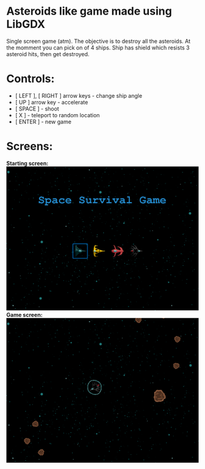 # Asteroids like game made using LibGDX
Single screen game (atm). The objective is to destroy all the asteroids.
At the momment you can pick on of 4 ships.
Ship has shield which resists 3 asteroid hits, then get destroyed.

# Controls:
- [ LEFT ], [ RIGHT ] arrow keys - change ship angle
- [ UP ] arrow key - accelerate
- [ SPACE ] - shoot
- [ X ] - teleport to random location
- [ ENTER ] - new game

# Screens:
**Starting screen:**
![Starting screen](https://github.com/boonkk/SpaceSurvivalGame/blob/master/presentationimages/startscreen.PNG)
**Game screen:**
![Game screen](https://github.com/boonkk/SpaceSurvivalGame/blob/master/presentationimages/gamescreen.PNG)
